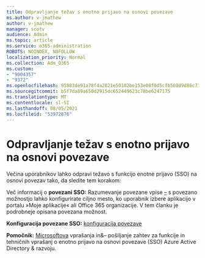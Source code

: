 ```yaml
---
title: Odpravljanje težav s enotno prijavo na osnovi povezave
ms.author: v-jmathew
author: v-jmathew
manager: scotv
audience: Admin
ms.topic: article
ms.service: o365-administration
ROBOTS: NOINDEX, NOFOLLOW
localization_priority: Normal
ms.collection: Adm_O365
ms.custom:
- "9004357"
- "9372"
ms.openlocfilehash: 95883de91a78f4a2821e50102be153e08f0d5cfb569d9d86c71d87fe5e28e149
ms.sourcegitcommit: b5f7da89a650d2915dc652449623c78be6247175
ms.translationtype: MT
ms.contentlocale: sl-SI
ms.lasthandoff: 08/05/2021
ms.locfileid: "53972876"
---
```

# <a name="troubleshoot-link-based-seamless-single-sign-on-sso-issues"></a>Odpravljanje težav s enotno prijavo na osnovi povezave

Večina uporabnikov lahko odpravi težavo s funkcijo enotne prijavo (SSO) na osnovi povezav tako, da sledite tem korakom:

Več informacij o **povezani SSO:** Razumevanje povezane vpise [–](https://docs.microsoft.com/azure/active-directory/manage-apps/configure-linked-sign-on) s povezano možnostjo lahko konfigurirate ciljno mesto, ko uporabnik izbere aplikacijo v portalu »Moje aplikacije« ali Office 365 organizacije. V tem članku je podrobneje opisana povezana možnost.

**Konfiguracija povezane SSO:** [konfiguracija povezave](https://docs.microsoft.com/azure/active-directory/manage-apps/configure-linked-sign-on#configure-link)

**Pomočnik:** [Microsoftova](https://docs.microsoft.com/answers/topics/azure-ad-single-sign-on.html) vprašanja in&– pošiljanje zahtev za funkcije in tehničnih vprašanj o enotno prijavo na osnovi povezave (SSO) Azure Active Directory & razvoju.
